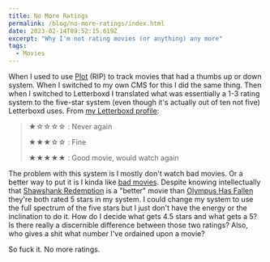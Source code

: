 ```yaml
---
title: No More Ratings
permalink: /blog/no-more-ratings/index.html
date: 2023-02-14T09:52:15.619Z
excerpt: "Why I'm not rating movies (or anything) any more"
tags:
  - Movies
---
```


When I used to use [Plot](http://plotapp.io/) (RIP) to track movies that had a thumbs up or down system. When I switched to my own CMS for this I did the same thing. Then when I switched to Letterboxd I translated what was essentially a 1-3 rating system to the five-star system (even though it's actually out of ten not five) Letterboxd uses. From [my Letterboxd profile](https://letterboxd.com/rknightuk/):

> ★☆☆☆☆ : Never again
> 
> ★★★☆☆ : Fine
> 
> ★★★★★ : Good movie, would watch again

The problem with this system is I mostly don't watch bad movies. Or a better way to put it is I kinda like [bad movies](https://en.wikipedia.org/wiki/Fast_&_Furious). Despite knowing intellectually that [Shawshank Redemption](https://en.wikipedia.org/wiki/The_Shawshank_Redemption) is a "better" movie than [Olympus Has Fallen](https://en.wikipedia.org/wiki/Olympus_Has_Fallen) they're both rated 5 stars in my system. I could change my system to use the full spectrum of the five stars but I just don't have the energy or the inclination to do it. How do I decide what gets 4.5 stars and what gets a 5? Is there really a discernible difference between those two ratings? Also, who gives a shit what number I've ordained upon a movie?

So fuck it. No more ratings.
